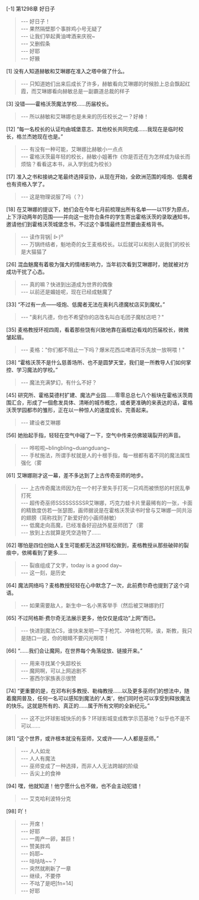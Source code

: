 
[-1] 第1298章 好日子
>--- 好日子！<br>
>--- 果然隔壁那个事胖鸡小号无疑了<br>
>--- 让我们举起黄油啤酒来庆祝~<br>
>--- 又删假条<br>
>--- 好耶<br>
>--- 好腋<br>

[1] 没有人知道赫敏和艾琳娜在准入之塔中做了什么。
>--- 只知道她们出来后成长了许多，赫敏看向艾琳娜的时候脸上总会飘起红霞，而艾琳娜看向赫敏总是一副霸道总裁的样子<br>

[3] 没错——霍格沃茨魔法学校……历届校长。
>--- 所以赫敏和艾琳娜也是未来的历任校长之一？好棒！<br>

[12] “每一名校长的认证均由城堡意志、其他校长共同完成……我现在是临时校长，格兰杰她现在也是。”
>--- 有没有一种可能，艾琳娜比赫敏小一点点<br>
>--- 霍格沃茨最年轻的校长，赫敏小姐著作《你是否还在为怎样成为级长而烦恼？看看这本书，从入学到成为校长》<br>

[17] 准入之书和接纳之笔最终选择妥协，从现在开始，全欧洲范围的哑炮、低魔者也有资格入学了。
>--- 这是物理说服了吗（？）<br>

[18] 在艾琳娜的提议下，她们会在今年七月前梳理出所有名单——以11岁为原点，上下浮动两年的范围——并向这一批符合条件的学生寄出霍格沃茨的录取通知书，邀请他们到霍格沃茨城堡念书，不过这个事情最终显然要由麦格背书。
>--- 读作背锅| ᐕ)⁾⁾<br>
>--- 万锅终结者，魁地奇的女王麦格校长。以后就可以和别人说我们的校长是大猫猫了<br>

[26] 混血魅魔有着极为强大的情绪影响力，当年初次看到艾琳娜时，她就被对方成功干扰了心态。
>--- 真的嘛？快进到出道成为世界的偶像<br>
>--- 以前还是媚娃呢，现在已经成魅魔了<br>

[33] “不过有一点——哑炮、低魔者无法在奥利凡德魔杖店买到魔杖。”
>--- "奥利凡德，你也不希望你的店改名叫白毛团子魔杖店吧？"<br>

[35] 麦格教授环视四周，看着那些饶有兴致地靠在画框边看戏的历届校长，微微皱起眉。
>--- 麦格："你们都不阻止一下吗？爆米花西瓜啤酒可乐先放一放啊喂！"<br>

[38] “霍格沃茨不是什么慈善场所、也不是圆梦天堂，我们是一所教导人们如何掌控、学习魔法的学校。”
>--- 魔法充满梦幻，有什么不好？<br>

[45] 研究所、霍格莫德村扩建、魔法产业园……零零总总七八个板块在霍格沃茨周围汇合，形成了一個愈发具体、清晰的城市概念，或者更准确的来表达的话，霍格沃茨学园都市的雏形，正在以一种惊人的速度成长、完善起来。
>--- 建设者艾琳娜<br>

[56] 她抬起手指，轻轻在空气中碰了一下，空气中传来仿佛玻璃裂开的声音。
>--- 哗啦啦~blingbling~duangduang~<br>
>--- 手杖施法，所谓手杖就是人的十根手指，每一根都有着不同的魔法属性强化（雾<br>

[61] 艾琳娜刚才这一幕，差不多达到了上古传奇巫师的地步。
>--- 上古传奇魔法师因为在一个村子里失手打死一只鸡而被愤怒的村民乱拳打死<br>
>--- 超传奇巫师SSSSSSSSSR艾琳娜，巧克力蛙卡片里最稀有的一张，卡面的精致度仿若一张瑟图，画师据说是在霍格沃茨读书时曾与艾琳娜一同共浴的翅膀（简称找到了新爱好的小画师赫敏）<br>
>--- 低魔走向高魔，已经准备好迎战外星巫师团了（雾<br>
>--- 放到上古就算是凭空造物了……<br>

[62] 哪怕是四位创始人复生可能都无法这样轻松做到，麦格教授从那些破碎的裂痕中，依稀看到了更多……
>--- 裂痕组成了文字，today is a good day~<br>
>--- 这一刻，是历史<br>

[64] 魔法网络吗？麦格教授轻轻在心中默念了一次，此前费尔奇也提到了这个词语。
>--- 如果需要敌人，新生中一名小黑客举手（然后被艾琳娜豹打<br>

[65] 不过阿格斯·费尔奇无法展示更多，他仅仅是成功“上网”而已。
>--- 快进到魔法CS，谁快来发明一下手枪咒、冲锋枪咒啊，诶，斯教，我只是随口一说，你的眼睛不要闪光啊喂！<br>

[66] “……我们会让魔网，在世界每个角落绽放、链接开来。”
>--- 用来寻找某个失踪校长<br>
>--- 魔网啊，可以上网追剧不<br>
>--- 塞西尔家族表示很赞<br>

[74] “更重要的是，在邓布利多教授、勒梅教授……以及更多巫师们的想法中，随着魔网普及，任何一名可以感知到魔法的‘人类’，他们同时也可以享受到释放魔法的快乐。这就是所有的、真正的……属于所有文明的全新纪元。”
>--- 这不比环球影城快乐的多？环球影城变成教学示范基地？似乎也不是不可以......<br>

[81] “这个世界，或许根本就没有巫师，又或许——人人都是巫师。”
>--- 人人如龙<br>
>--- 人人有魔法<br>
>--- 巫师变成了一种选择，而非人人无法跨越的阶级<br>
>--- 舌尖上的食神<br>

[94] 嘿，他就知道！他宁愿什么也不做，也不会主动犯错！
>--- 艾克哈利波特分克<br>

[98] 吖！
>--- 开席！<br>
>--- 好耶<br>
>--- 一周产一卵，甚巨！<br>
>--- 赞美胖鸡<br>
>--- 妈耶~<br>
>--- 咕咕咕~~？<br>
>--- 突然就刷新了一章<br>
>--- 继续，不要停<br>
>--- 不咕了是吧[fn=14]<br>
>--- 好耶<br>
